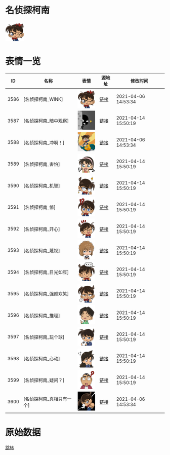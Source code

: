 # 名侦探柯南

<img src="./cover.png" height="60" alt="cover" />

# 表情一览

|ID|名称|表情|源地址|修改时间|
|----|----|----|----|----|
|3586|[名侦探柯南_WINK]|<img src="./pic/003586_%5B名侦探柯南_WINK%5D.png" height="60" alt="WINK"/>|[链接](http://i0.hdslb.com/bfs/emote/3852fc8895982feb384a9951c2cd8747395f8267.png)|2021-04-06 14:53:34|
|3587|[名侦探柯南_暗中观察]|<img src="./pic/003587_%5B名侦探柯南_暗中观察%5D.png" height="60" alt="暗中观察"/>|[链接](http://i0.hdslb.com/bfs/emote/3b20a15207cbbc9bd41e7820d53a4732a0ca5d6a.png)|2021-04-14 15:50:19|
|3588|[名侦探柯南_冲啊！]|<img src="./pic/003588_%5B名侦探柯南_冲啊！%5D.png" height="60" alt="冲啊！"/>|[链接](http://i0.hdslb.com/bfs/emote/a42b4a443d1440454cc36cf1d51fcad68919ee5f.png)|2021-04-06 14:53:34|
|3589|[名侦探柯南_害怕]|<img src="./pic/003589_%5B名侦探柯南_害怕%5D.png" height="60" alt="害怕"/>|[链接](http://i0.hdslb.com/bfs/emote/cd8eb5d53bf58b644416b574218b2d3dbc34de10.png)|2021-04-14 15:50:19|
|3590|[名侦探柯南_机智]|<img src="./pic/003590_%5B名侦探柯南_机智%5D.png" height="60" alt="机智"/>|[链接](http://i0.hdslb.com/bfs/emote/0378de368604c7c6bbf4ce50d3828841c60ccb65.png)|2021-04-14 15:50:19|
|3591|[名侦探柯南_惊]|<img src="./pic/003591_%5B名侦探柯南_惊%5D.png" height="60" alt="惊"/>|[链接](http://i0.hdslb.com/bfs/emote/f16deb580aa5a732fed47b9102a1c6df2e6ecdad.png)|2021-04-14 15:50:19|
|3592|[名侦探柯南_开心]|<img src="./pic/003592_%5B名侦探柯南_开心%5D.png" height="60" alt="开心"/>|[链接](http://i0.hdslb.com/bfs/emote/d47bc057088d543f84c40d7092787af710b55cfc.png)|2021-04-14 15:50:19|
|3593|[名侦探柯南_蔑视]|<img src="./pic/003593_%5B名侦探柯南_蔑视%5D.png" height="60" alt="蔑视"/>|[链接](http://i0.hdslb.com/bfs/emote/2f3764f832ca2e857daa61318de9d07a799b4ef2.png)|2021-04-14 15:50:19|
|3594|[名侦探柯南_目光如豆]|<img src="./pic/003594_%5B名侦探柯南_目光如豆%5D.png" height="60" alt="目光如豆"/>|[链接](http://i0.hdslb.com/bfs/emote/7c8c424eb6fc961fd12082020b537d0b02ade2f6.png)|2021-04-14 15:50:19|
|3595|[名侦探柯南_强颜欢笑]|<img src="./pic/003595_%5B名侦探柯南_强颜欢笑%5D.png" height="60" alt="强颜欢笑"/>|[链接](http://i0.hdslb.com/bfs/emote/fa8cbf3fc0e7bb572d16ea05a336d6afe7627d93.png)|2021-04-14 15:50:19|
|3596|[名侦探柯南_推理]|<img src="./pic/003596_%5B名侦探柯南_推理%5D.png" height="60" alt="推理"/>|[链接](http://i0.hdslb.com/bfs/emote/3e83a932bf4eec0f9e1b438d0d0dbeb379f403da.png)|2021-04-14 15:50:19|
|3597|[名侦探柯南_玩个球]|<img src="./pic/003597_%5B名侦探柯南_玩个球%5D.png" height="60" alt="玩个球"/>|[链接](http://i0.hdslb.com/bfs/emote/0f460dd32e653c0c93f68ecf02e1f02c41bbf57e.png)|2021-04-14 15:50:19|
|3598|[名侦探柯南_心动]|<img src="./pic/003598_%5B名侦探柯南_心动%5D.png" height="60" alt="心动"/>|[链接](http://i0.hdslb.com/bfs/emote/1ea1df30ce634ff1467297c99e3077c49c0f87a3.png)|2021-04-14 15:50:19|
|3599|[名侦探柯南_疑问？]|<img src="./pic/003599_%5B名侦探柯南_疑问？%5D.png" height="60" alt="疑问？"/>|[链接](http://i0.hdslb.com/bfs/emote/dfae0b799e6d3a5091ecc626f6c31a7e9961aad3.png)|2021-04-14 15:50:19|
|3600|[名侦探柯南_真相只有一个]|<img src="./pic/003600_%5B名侦探柯南_真相只有一个%5D.png" height="60" alt="真相只有一个"/>|[链接](http://i0.hdslb.com/bfs/emote/6fc4d3942c6f0147122eda1e351d97e649049b1d.png)|2021-04-06 14:53:34|

# 原始数据

[跳转](./raw.json)


